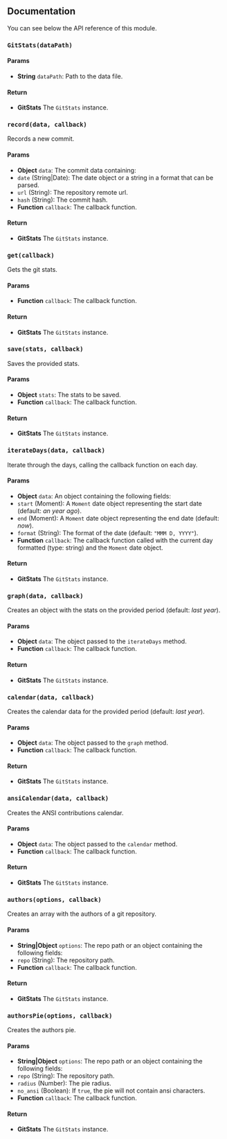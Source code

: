 ## Documentation
You can see below the API reference of this module.

### `GitStats(dataPath)`

#### Params
- **String** `dataPath`: Path to the data file.

#### Return
- **GitStats** The `GitStats` instance.

### `record(data, callback)`
Records a new commit.

#### Params
- **Object** `data`: The commit data containing:
 - `date` (String|Date): The date object or a string in a format that can be parsed.
 - `url` (String): The repository remote url.
 - `hash` (String): The commit hash.
- **Function** `callback`: The callback function.

#### Return
- **GitStats** The `GitStats` instance.

### `get(callback)`
Gets the git stats.

#### Params
- **Function** `callback`: The callback function.

#### Return
- **GitStats** The `GitStats` instance.

### `save(stats, callback)`
Saves the provided stats.

#### Params
- **Object** `stats`: The stats to be saved.
- **Function** `callback`: The callback function.

#### Return
- **GitStats** The `GitStats` instance.

### `iterateDays(data, callback)`
Iterate through the days, calling the callback function on each day.

#### Params
- **Object** `data`: An object containing the following fields:
 - `start` (Moment): A `Moment` date object representing the start date (default: *an year ago*).
 - `end` (Moment): A `Moment` date object representing the end date (default: *now*).
 - `format` (String): The format of the date (default: `"MMM D, YYYY"`).
- **Function** `callback`: The callback function called with the current day formatted (type: string) and the `Moment` date object.

#### Return
- **GitStats** The `GitStats` instance.

### `graph(data, callback)`
Creates an object with the stats on the provided period (default: *last year*).

#### Params
- **Object** `data`: The object passed to the `iterateDays` method.
- **Function** `callback`: The callback function.

#### Return
- **GitStats** The `GitStats` instance.

### `calendar(data, callback)`
Creates the calendar data for the provided period (default: *last year*).

#### Params
- **Object** `data`: The object passed to the `graph` method.
- **Function** `callback`: The callback function.

#### Return
- **GitStats** The `GitStats` instance.

### `ansiCalendar(data, callback)`
Creates the ANSI contributions calendar.

#### Params
- **Object** `data`: The object passed to the `calendar` method.
- **Function** `callback`: The callback function.

#### Return
- **GitStats** The `GitStats` instance.

### `authors(options, callback)`
Creates an array with the authors of a git repository.

#### Params
- **String|Object** `options`: The repo path or an object containing the following fields:
 - `repo` (String): The repository path.
- **Function** `callback`: The callback function.

#### Return
- **GitStats** The `GitStats` instance.

### `authorsPie(options, callback)`
Creates the authors pie.

#### Params
- **String|Object** `options`: The repo path or an object containing the following fields:
 - `repo` (String): The repository path.
 - `radius` (Number): The pie radius.
 - `no_ansi` (Boolean): If `true`, the pie will not contain ansi characters.
- **Function** `callback`: The callback function.

#### Return
- **GitStats** The `GitStats` instance.

